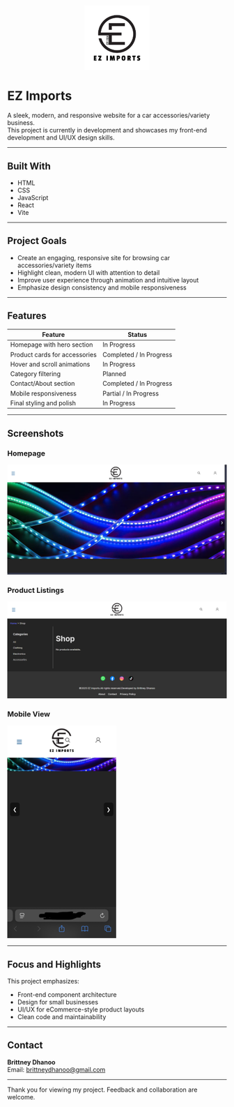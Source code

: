 <p align="center">
  <img src="EZ Imports/src/assets/EZ logo.jpg" alt="EZ Imports Logo" width="150" />
</p>

# EZ Imports

A sleek, modern, and responsive website for a car accessories/variety business.  
This project is currently in development and showcases my front-end development and UI/UX design skills.

---

## Built With
- HTML
- CSS
- JavaScript
- React
- Vite

---

## Project Goals
- Create an engaging, responsive site for browsing car accessories/variety items
- Highlight clean, modern UI with attention to detail
- Improve user experience through animation and intuitive layout
- Emphasize design consistency and mobile responsiveness

---

## Features

| Feature                            | Status         |
|-----------------------------------|----------------|
| Homepage with hero section        | In Progress    |
| Product cards for accessories     | Completed / In Progress |
| Hover and scroll animations       | In Progress    |
| Category filtering                | Planned        |
| Contact/About section             | Completed / In  Progress |
| Mobile responsiveness             | Partial / In Progress    |
| Final styling and polish          | In Progress    |

---

## Screenshots

### Homepage
<img src="EZ Imports/src/assets/Homepage.png" />

### Product Listings
<img src="EZ Imports/src/assets/Product listing.png" />

### Mobile View
<img src="EZ Imports/src/assets/Mobile Homepage.png" width="250" />

---

## Focus and Highlights
This project emphasizes:
- Front-end component architecture
- Design for small businesses
- UI/UX for eCommerce-style product layouts
- Clean code and maintainability

---

## Contact

**Brittney Dhanoo**  
Email: brittneydhanoo@gmail.com  

---

Thank you for viewing my project. Feedback and collaboration are welcome.
